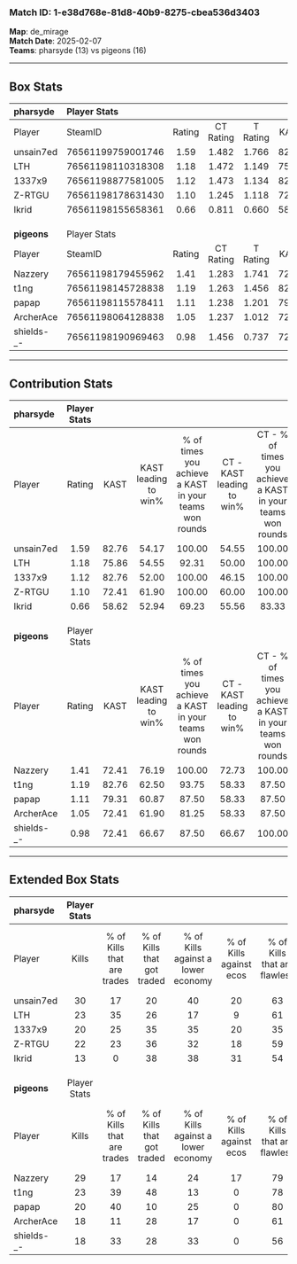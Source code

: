 ### Match ID: 1-e38d768e-81d8-40b9-8275-cbea536d3403  
**Map**: de_mirage  
**Match Date**: 2025-02-07  
**Teams**: pharsyde (13) vs pigeons (16)  

---  

## Box Stats  

| **pharsyde** | Player Stats      |        |           |          |       |       |       |         |        |      |     |
| :- | :- | :-: | :-: | :-: | :-: | :-: | :-: | :-: | :-: | :-: | :-: |
| Player       | SteamID           | Rating | CT Rating | T Rating | KAST  |  ADR  | Kills | Assists | Deaths | K/D  | HS% |
| unsain7ed    | 76561199759001746 |  1.59  |   1.482   |  1.766   | 82.76 | 109.5 |  30   |    8    |   19   | 1.58 | 46  |
| LTH          | 76561198110318308 |  1.18  |   1.472   |  1.149   | 75.86 | 83.3  |  23   |    6    |   22   | 1.05 | 30  |
| 1337x9       | 76561198877581005 |  1.12  |   1.473   |  1.134   | 82.76 | 72.3  |  20   |    5    |   21   | 0.95 | 40  |
| Z-RTGU       | 76561198178631430 |  1.10  |   1.245   |  1.118   | 72.41 | 74.6  |  22   |    7    |   22   | 1.00 | 31  |
| Ikrid        | 76561198155658361 |  0.66  |   0.811   |  0.660   | 58.62 | 60.1  |  13   |    8    |   24   | 0.54 | 46  |
|              |                   |        |           |          |       |       |       |         |        |      |     |
|              |                   |        |           |          |       |       |       |         |        |      |     |
|              |                   |        |           |          |       |       |       |         |        |      |     |
| **pigeons**  | Player Stats      |        |           |          |       |       |       |         |        |      |     |
| Player       | SteamID           | Rating | CT Rating | T Rating | KAST  |  ADR  | Kills | Assists | Deaths | K/D  | HS% |
| Nazzery      | 76561198179455962 |  1.41  |   1.283   |  1.741   | 72.41 | 85.1  |  29   |    4    |   18   | 1.61 | 51  |
| t1ng         | 76561198145728838 |  1.19  |   1.263   |  1.456   | 82.76 | 86.2  |  23   |   12    |   26   | 0.88 | 39  |
| papap        | 76561198115578411 |  1.11  |   1.238   |  1.201   | 79.31 | 67.8  |  20   |    7    |   20   | 1.00 | 70  |
| ArcherAce    | 76561198064128838 |  1.05  |   1.237   |  1.012   | 72.41 | 88.6  |  18   |    9    |   21   | 0.86 | 55  |
| shields-_-   | 76561198190969463 |  0.98  |   1.456   |  0.737   | 72.41 | 77.2  |  18   |    8    |   23   | 0.78 | 33  |
---  

## Contribution Stats  

| **pharsyde** | Player Stats |       |                      |                                                        |                           |                                                             |                          |                                                            |
| :- | :-: | :-: | :-: | :-: | :-: | :-: | :-: | :-: |
| Player       |    Rating    | KAST  | KAST leading to win% | % of times you achieve a KAST in your teams won rounds | CT - KAST leading to win% | CT - % of times you achieve a KAST in your teams won rounds | T - KAST leading to win% | T - % of times you achieve a KAST in your teams won rounds |
| unsain7ed    |     1.59     | 82.76 |        54.17         |                         100.00                         |           54.55           |                           100.00                            |          53.85           |                           100.00                           |
| LTH          |     1.18     | 75.86 |        54.55         |                         92.31                          |           50.00           |                           100.00                            |          60.00           |                           85.71                            |
| 1337x9       |     1.12     | 82.76 |        52.00         |                         100.00                         |           46.15           |                           100.00                            |          58.33           |                           100.00                           |
| Z-RTGU       |     1.10     | 72.41 |        61.90         |                         100.00                         |           60.00           |                           100.00                            |          63.64           |                           100.00                           |
| Ikrid        |     0.66     | 58.62 |        52.94         |                         69.23                          |           55.56           |                            83.33                            |          50.00           |                           57.14                            |
|              |              |       |                      |                                                        |                           |                                                             |                          |                                                            |
|              |              |       |                      |                                                        |                           |                                                             |                          |                                                            |
|              |              |       |                      |                                                        |                           |                                                             |                          |                                                            |
| **pigeons**  | Player Stats |       |                      |                                                        |                           |                                                             |                          |                                                            |
| Player       |    Rating    | KAST  | KAST leading to win% | % of times you achieve a KAST in your teams won rounds | CT - KAST leading to win% | CT - % of times you achieve a KAST in your teams won rounds | T - KAST leading to win% | T - % of times you achieve a KAST in your teams won rounds |
| Nazzery      |     1.41     | 72.41 |        76.19         |                         100.00                         |           72.73           |                           100.00                            |          80.00           |                           100.00                           |
| t1ng         |     1.19     | 82.76 |        62.50         |                         93.75                          |           58.33           |                            87.50                            |          66.67           |                           100.00                           |
| papap        |     1.11     | 79.31 |        60.87         |                         87.50                          |           58.33           |                            87.50                            |          63.64           |                           87.50                            |
| ArcherAce    |     1.05     | 72.41 |        61.90         |                         81.25                          |           58.33           |                            87.50                            |          66.67           |                           75.00                            |
| shields-_-   |     0.98     | 72.41 |        66.67         |                         87.50                          |           66.67           |                           100.00                            |          66.67           |                           75.00                            |
---  

## Extended Box Stats  

| **pharsyde** | Player Stats |                            |                            |                                    |                         |                              |                                 |        |                             |                                     |                          |                               |                            |
| :- | :-: | :-: | :-: | :-: | :-: | :-: | :-: | :-: | :-: | :-: | :-: | :-: | :-: |
| Player       |    Kills     | % of Kills that are trades | % of Kills that got traded | % of Kills against a lower economy | % of Kills against ecos | % of Kills that are flawless | % of Kills that are close duels | Deaths | % of Deaths that get traded | % of Deaths against a lower economy | % of Deaths against ecos | % of Deaths that are flawless | % of Deaths that are close |
| unsain7ed    |      30      |             17             |             20             |                 40                 |           20            |              63              |                7                |   19   |             16              |                 16                  |            0             |              63               |             16             |
| LTH          |      23      |             35             |             26             |                 17                 |            9            |              61              |               13                |   22   |             32              |                 23                  |            14            |              86               |             5              |
| 1337x9       |      20      |             25             |             35             |                 35                 |           20            |              35              |               10                |   21   |             43              |                 10                  |            0             |              86               |             5              |
| Z-RTGU       |      22      |             23             |             36             |                 32                 |           18            |              59              |                9                |   22   |             18              |                 23                  |            18            |              68               |             9              |
| Ikrid        |      13      |             0              |             38             |                 38                 |           31            |              54              |               15                |   24   |             17              |                 21                  |            8             |              71               |             4              |
|              |              |                            |                            |                                    |                         |                              |                                 |        |                             |                                     |                          |                               |                            |
|              |              |                            |                            |                                    |                         |                              |                                 |        |                             |                                     |                          |                               |                            |
|              |              |                            |                            |                                    |                         |                              |                                 |        |                             |                                     |                          |                               |                            |
| **pigeons**  | Player Stats |                            |                            |                                    |                         |                              |                                 |        |                             |                                     |                          |                               |                            |
| Player       |    Kills     | % of Kills that are trades | % of Kills that got traded | % of Kills against a lower economy | % of Kills against ecos | % of Kills that are flawless | % of Kills that are close duels | Deaths | % of Deaths that get traded | % of Deaths against a lower economy | % of Deaths against ecos | % of Deaths that are flawless | % of Deaths that are close |
| Nazzery      |      29      |             17             |             14             |                 24                 |           17            |              79              |               10                |   18   |             28              |                 22                  |            0             |              78               |             6              |
| t1ng         |      23      |             39             |             48             |                 13                 |            0            |              78              |               13                |   26   |             35              |                 23                  |            4             |              38               |             12             |
| papap        |      20      |             40             |             10             |                 25                 |            0            |              80              |                5                |   20   |             35              |                 15                  |            5             |              65               |             5              |
| ArcherAce    |      18      |             11             |             28             |                 17                 |            0            |              61              |                6                |   21   |             19              |                 19                  |            5             |              57               |             14             |
| shields-_-   |      18      |             33             |             28             |                 33                 |            0            |              56              |                0                |   23   |             30              |                 17                  |            4             |              52               |             13             |
